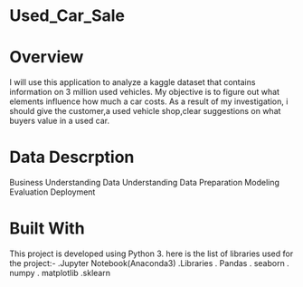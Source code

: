 # Used_Car_Sale

# Overview
I will use this application to analyze a kaggle dataset that contains information on 3 million used vehicles. My objective is to figure out what elements influence how much a car costs. As a result of my investigation, i should give the customer,a used vehicle shop,clear suggestions on what buyers value in a used car.

# Data Descrption
Business Understanding
Data Understanding
Data Preparation
Modeling
Evaluation
Deployment

# Built With
This project is developed using Python 3. here is the list of libraries used for the project:- .Jupyter Notebook(Anaconda3) .Libraries . Pandas . seaborn . numpy . matplotlib .sklearn
